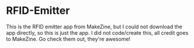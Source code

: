 # RFID-Emitter
This is the RFID emitter app from MakeZine, but I could not download the app directly, so this is just the app. I did not code/create this, all credit goes to MakeZine. Go check them out, they're awesome!
